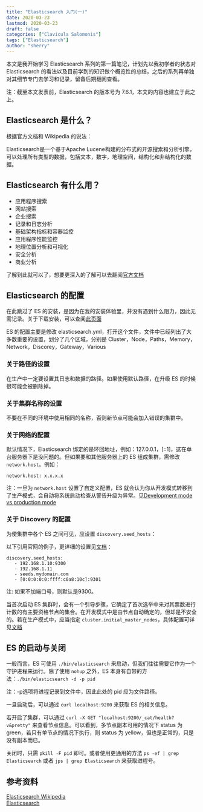 ```yaml
---
title: "Elasticsearch 入门(一)" 
date: 2020-03-23
lastmod: 2020-03-23
draft: false
categories: ["Clavicula Salomonis"]
tags: ["Elasticsearch"]
author: "sherry"
---
```

本文是我开始学习 Elasticsearch 系列的第一篇笔记，计划先以我初学者的状态对 Elasticsearch 的看法以及目前学到的知识做个概览性的总结，之后的系列再单独对其细节专门去学习和记录，留备后期翻阅查看。

注：截至本文发表前，Elasticsearch 的版本号为 7.6.1，本文的内容也建立于此之上。

## Elasticsearch 是什么？

根据官方文档和 Wikipedia 的说法：

Elasticsearch是一个基于Apache Lucene构建的分布式的开源搜索和分析引擎，可以处理所有类型的数据，包括文本，数字，地理空间，结构化和非结构化的数据。

<!--more-->

## Elasticsearch 有什么用？

- 应用程序搜索
- 网站搜索
- 企业搜索
- 记录和日志分析
- 基础架构指标和容器监控
- 应用程序性能监控
- 地理位置分析和可视化
- 安全分析
- 商业分析

了解到此就可以了，想要更深入的了解可以去翻阅[官方文档](https://www.elastic.co/what-is/elasticsearch)

## Elasticsearch 的配置

在此跳过了 ES 的安装，是因为在我的安装体验里，并没有遇到什么阻力，因此无需记录。关于下载安装，可以查阅[此页面](https://www.elastic.co/guide/en/elasticsearch/reference/current/install-elasticsearch.html)

ES 的配置主要是修改 elasticsearch.yml，打开这个文件，文件中已经列出了大多数重要的设置，划分了几个区域，分别是 Cluster，Node，Paths，Memory，Network，Discorey，Gateway，Various

### 关于路径的设置

在生产中一定要设置其日志和数据的路径。如果使用默认路径，在升级 ES 的时候很可能会被删除掉。

### 关于集群名称的设置

不要在不同的环境中使用相同的名称，否则新节点可能会加入错误的集群中。

### 关于网络的配置

默认情况下，Elasticsearch 绑定的是环回地址，例如：127.0.0.1，[::1]，这在单台服务器下是没问题的。但如果要和其他服务器上的 ES 组成集群，需修改 `network.host`。例如：

```
network.host: x.x.x.x
```

注：一旦为 `network.host` 设置了自定义配置，ES 就会认为你从开发模式转移到了生产模式，会自动将系统启动检查从警告升级为异常。见[Development mode vs production mode](https://www.elastic.co/guide/en/elasticsearch/reference/current/system-config.html#dev-vs-prod)

### 关于 Discovery 的配置

为使集群中各个 ES 之间可见，应设置 `discovery.seed_hosts`：

以下引用官网的例子，更详细的设置见[文档](https://www.elastic.co/guide/en/elasticsearch/reference/current/discovery-settings.html)：

```
discovery.seed_hosts:
   - 192.168.1.10:9300
   - 192.168.1.11 
   - seeds.mydomain.com 
   - [0:0:0:0:0:ffff:c0a8:10c]:9301 
```

注: 如果不加端口号，则默认是9300。

当首次启动 ES 集群时，会有一个引导步骤，它确定了首次选举中来对其票数进行计数的有主要资格节点的集合。在开发模式中是由节点自动确定的，但却是不安全的。若在生产模式中，应当指定 `cluster.initial_master_nodes`，具体配置可详见[文档](https://www.elastic.co/guide/en/elasticsearch/reference/current/discovery-settings.html#initial_master_nodes)

## ES 的启动与关闭

一般而言，ES 可使用 `./bin/elasticsearch` 来启动，但我们往往需要它作为一个守护进程来运行。除了使用 `nohup` 之外，ES 本身有自带的方法：`./bin/elasticsearch -d -p pid`

注：-p选项将进程记录到文件中，因此此处的 pid 应为文件路径。

一旦启动后，可以通过 `curl localhost:9200` 来获取 ES 的相关信息。

若开启了集群，可以通过 `curl -X GET "localhost:9200/_cat/health?v&pretty"` 来查看节点信息。可以看到，多节点副本可用的情况下 status 为 green，若只有单节点的情况下执行，则 status 为 yellow，但也是正常的，只是没有副本而已。

关闭时，只需 `pkill -F pid` 即可。或者使用更通用的方法 `ps -ef | grep Elasticsearch` 或者 `jps | grep Elasticsearch` 来获取进程号。

## 参考资料

[Elasticsearch Wikipedia](https://en.wikipedia.org/wiki/Elasticsearch)   
[Elasticsearch](https://www.elastic.co/)